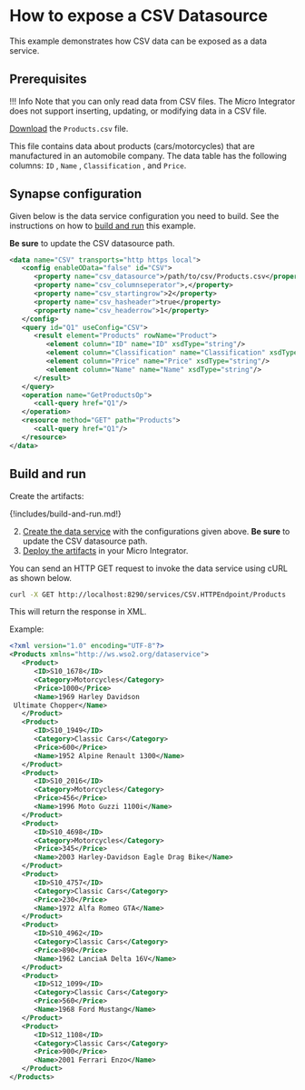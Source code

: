# How to expose a CSV Datasource

This example demonstrates how CSV data can be exposed as a data service.

## Prerequisites

!!! Info
    Note that you can only read data from CSV files. The Micro Integrator does not support inserting, updating, or modifying data in a CSV file.

[Download](https://github.com/wso2-docs/WSO2_EI/blob/master/data-service-resources/Products.csv) the `Products.csv` file.

This file contains data about products (cars/motorcycles) that are
manufactured in an automobile company. The data table has the following
columns: `ID` , `Name` ,
`Classification` , and `Price`.

## Synapse configuration
Given below is the data service configuration you need to build. See the instructions on how to [build and run](#build-and-run) this example.

**Be sure** to update the CSV datasource path.

```xml
<data name="CSV" transports="http https local">
   <config enableOData="false" id="CSV">
      <property name="csv_datasource">/path/to/csv/Products.csv</property>
      <property name="csv_columnseperator">,</property>
      <property name="csv_startingrow">2</property>
      <property name="csv_hasheader">true</property>
      <property name="csv_headerrow">1</property>
   </config>
   <query id="Q1" useConfig="CSV">
      <result element="Products" rowName="Product">
         <element column="ID" name="ID" xsdType="string"/>
         <element column="Classification" name="Classification" xsdType="string"/>
         <element column="Price" name="Price" xsdType="string"/>
         <element column="Name" name="Name" xsdType="string"/>
      </result>
   </query>
   <operation name="GetProductsOp">
      <call-query href="Q1"/>
   </operation>
   <resource method="GET" path="Products">
      <call-query href="Q1"/>
   </resource>
</data>
```

## Build and run

Create the artifacts:

{!includes/build-and-run.md!}

2. [Create the data service]({{base_path}}/develop/creating-artifacts/data-services/creating-data-services) with the configurations given above.
   **Be sure** to update the CSV datasource path.
3. [Deploy the artifacts]({{base_path}}/develop/deploy-artifacts) in your Micro Integrator. 

You can send an HTTP GET request to invoke the data service using cURL
as shown below.

```bash
curl -X GET http://localhost:8290/services/CSV.HTTPEndpoint/Products
```

This will return the response in XML.

Example:

```xml
<?xml version="1.0" encoding="UTF-8"?>
<Products xmlns="http://ws.wso2.org/dataservice">
   <Product>
      <ID>S10_1678</ID>
      <Category>Motorcycles</Category>
      <Price>1000</Price>
      <Name>1969 Harley Davidson
 Ultimate Chopper</Name>
   </Product>
   <Product>
      <ID>S10_1949</ID>
      <Category>Classic Cars</Category>
      <Price>600</Price>
      <Name>1952 Alpine Renault 1300</Name>
   </Product>
   <Product>
      <ID>S10_2016</ID>
      <Category>Motorcycles</Category>
      <Price>456</Price>
      <Name>1996 Moto Guzzi 1100i</Name>
   </Product>
   <Product>
      <ID>S10_4698</ID>
      <Category>Motorcycles</Category>
      <Price>345</Price>
      <Name>2003 Harley-Davidson Eagle Drag Bike</Name>
   </Product>
   <Product>
      <ID>S10_4757</ID>
      <Category>Classic Cars</Category>
      <Price>230</Price>
      <Name>1972 Alfa Romeo GTA</Name>
   </Product>
   <Product>
      <ID>S10_4962</ID>
      <Category>Classic Cars</Category>
      <Price>890</Price>
      <Name>1962 LanciaA Delta 16V</Name>
   </Product>
   <Product>
      <ID>S12_1099</ID>
      <Category>Classic Cars</Category>
      <Price>560</Price>
      <Name>1968 Ford Mustang</Name>
   </Product>
   <Product>
      <ID>S12_1108</ID>
      <Category>Classic Cars</Category>
      <Price>900</Price>
      <Name>2001 Ferrari Enzo</Name>
   </Product>
</Products>
```
